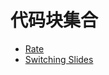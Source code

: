 # 代码块集合

* [Rate](https://codepen.io/kaynewang/details/VwKyvbe)
* [Switching Slides](https://codepen.io/llc1123/details/LYRObwY)
